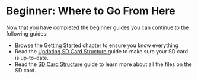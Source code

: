 # Beginner: Where to Go From Here

Now that you have completed the beginner guides you can continue to the following guides:

* Browse the [Getting Started](../getting-started/) chapter to ensure you know everything
* Read the [Updating SD Card Structure ](../getting-started/updating-sd-card-structure.md)guide to make sure your SD card is up-to-date.
* Read the [SD Card Structure](../sd-card-structure.md) guide to learn more about all the files on the SD card.

